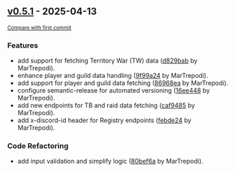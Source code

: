 <!-- insertion marker -->

## [v0.5.1](https://github.com/MarTrepodi/mhanndalorian-bot-api/releases/tag/v0.5.1) - 2025-04-13

<small>[Compare with first commit](https://github.com/MarTrepodi/mhanndalorian-bot-api/compare/d8ca0c85027fde044efebcfd42923012183ec2d1...v0.5.1)</small>

### Features

- add support for fetching Territory War (TW)
  data ([d829bab](https://github.com/MarTrepodi/mhanndalorian-bot-api/commit/d829bab68808069dcc02e430531ea9bd4b0fa792)
  by MarTrepodi).
- enhance player and guild data
  handling ([9f99a24](https://github.com/MarTrepodi/mhanndalorian-bot-api/commit/9f99a24470748f54d96e9b6ae64c37446a3ed0bf)
  by MarTrepodi).
- add support for player and guild data
  fetching ([86968ea](https://github.com/MarTrepodi/mhanndalorian-bot-api/commit/86968ea93716da5be848042e3af4d5adc336aca8)
  by MarTrepodi).
- configure semantic-release for automated
  versioning ([16ee448](https://github.com/MarTrepodi/mhanndalorian-bot-api/commit/16ee448dfbf0380e400b2b0c88e2271ffef13f87)
  by MarTrepodi).
- add new endpoints for TB and raid data
  fetching ([caf9485](https://github.com/MarTrepodi/mhanndalorian-bot-api/commit/caf94852f32b1a918e43d66c6ad9180cff2da32b)
  by MarTrepodi).
- add x-discord-id header for Registry
  endpoints ([febde24](https://github.com/MarTrepodi/mhanndalorian-bot-api/commit/febde24cc746e5ba8373610182aa54aa0d8aa175)
  by MarTrepodi).

### Code Refactoring

- add input validation and simplify
  logic ([80bef6a](https://github.com/MarTrepodi/mhanndalorian-bot-api/commit/80bef6ab2bdf87ab2351891550bc748f136666c8)
  by MarTrepodi).
